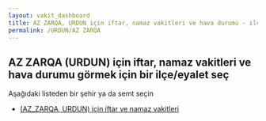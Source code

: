 ```yaml
---
layout: vakit_dashboard
title: AZ ZARQA, URDUN için iftar, namaz vakitleri ve hava durumu - ilçe/eyalet seç
permalink: /URDUN/AZ ZARQA
---
```


## AZ ZARQA (URDUN) için iftar, namaz vakitleri ve hava durumu  görmek için bir ilçe/eyalet seç

Aşağıdaki listeden bir şehir ya da semt seçin

* [ (AZ_ZARQA, URDUN) için iftar ve namaz vakitleri](/URDUN/AZ_ZARQA/)

<script type="text/javascript">
  var GLOBAL_COUNTRY = 'URDUN';
  var GLOBAL_CITY = 'AZ ZARQA';
  var GLOBAL_STATE = 'AZ ZARQA';
</script>
